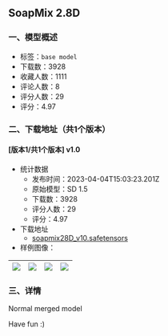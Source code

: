 ## SoapMix 2.8D
### 一、模型概述

- 标签：`base model`
- 下载数：3928
- 收藏人数：1111
- 评论人数：8
- 评分人数：29
- 评分：4.97

### 二、下载地址（共1个版本）

#### [版本1/共1个版本] v1.0

- 统计数据
  - 发布时间：2023-04-04T15:03:23.201Z
  - 原始模型：SD 1.5
  - 下载数：3928
  - 评分人数：29
  - 评分：4.97
- 下载地址
  - [soapmix28D_v10.safetensors](https://civitai.com/api/download/models/35925)
- 样例图像：

| <img src="https://image.civitai.com/xG1nkqKTMzGDvpLrqFT7WA/37877c0f-4fa4-4aef-83bc-3ab917af7300/width=450/427970.jpeg" /> | <img src="https://image.civitai.com/xG1nkqKTMzGDvpLrqFT7WA/316f3484-ba76-48cc-2b7e-0626fe426500/width=450/427960.jpeg" /> | <img src="https://image.civitai.com/xG1nkqKTMzGDvpLrqFT7WA/5bd92f72-e7b3-4b15-e16e-dd91ea356200/width=450/416904.jpeg" /> | <img src="https://image.civitai.com/xG1nkqKTMzGDvpLrqFT7WA/ef0d1811-5db9-4f91-af2f-b85cd5a50500/width=450/427968.jpeg" /> |
| ---- | ---- | ---- | ---- |


### 三、详情
<p>Normal merged model</p><p>Have fun :)</p>